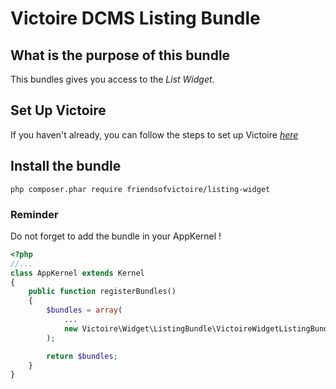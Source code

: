 # Victoire DCMS Listing Bundle

## What is the purpose of this bundle

This bundles gives you access to the *List Widget*.

## Set Up Victoire

If you haven't already, you can follow the steps to set up Victoire *[here](https://github.com/Victoire/victoire/blob/master/setup.md)*

## Install the bundle

    php composer.phar require friendsofvictoire/listing-widget

### Reminder

Do not forget to add the bundle in your AppKernel !

```php
<?php
//...
class AppKernel extends Kernel
{
    public function registerBundles()
    {
        $bundles = array(
            ...
            new Victoire\Widget\ListingBundle\VictoireWidgetListingBundle(),
        );

        return $bundles;
    }
}
```
